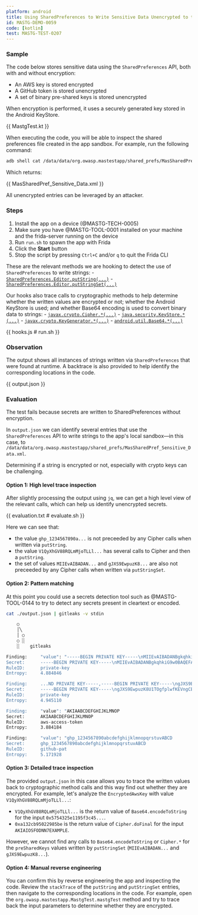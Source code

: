 ```yaml
---
platform: android
title: Using SharedPreferences to Write Sensitive Data Unencrypted to the App Sandbox
id: MASTG-DEMO-0059
code: [kotlin]
test: MASTG-TEST-0207
---
```


### Sample

The code below stores sensitive data using the `SharedPreferences` API, both with and without encryption:

- An AWS key is stored encrypted
- A GitHub token is stored unencrypted
- A set of binary pre-shared keys is stored unencrypted

When encryption is performed, it uses a securely generated key stored in the Android KeyStore.

{{ MastgTest.kt }}

When executing the code, you will be able to inspect the shared preferences file created in the app sandbox. For example, run the following command:

```sh
adb shell cat /data/data/org.owasp.mastestapp/shared_prefs/MasSharedPref_Sensitive_Data.xml
```

Which returns:

{{ MasSharedPref_Sensitive_Data.xml }}

All unencrypted entries can be leveraged by an attacker.

### Steps

1. Install the app on a device (@MASTG-TECH-0005)
2. Make sure you have @MASTG-TOOL-0001 installed on your machine and the frida-server running on the device
3. Run `run.sh` to spawn the app with Frida
4. Click the **Start** button
5. Stop the script by pressing `Ctrl+C` and/or `q` to quit the Frida CLI

These are the relevant methods we are hooking to detect the use of `SharedPreferences` to write strings:
    - [`SharedPreferences.Editor.putString(...)`](https://developer.android.com/reference/android/content/SharedPreferences.Editor#putString(java.lang.String,%20java.lang.String))
    - [`SharedPreferences.Editor.putStringSet(...)`](https://developer.android.com/reference/android/content/SharedPreferences.Editor#putStringSet(java.lang.String,%20java.util.Set))

Our hooks also trace calls to cryptographic methods to help determine whether the written values are encrypted or not; whether the Android KeyStore is used; and whether Base64 encoding is used to convert binary data to strings:
    - [`javax.crypto.Cipher.*(...)`](https://developer.android.com/reference/javax/crypto/Cipher)
    - [`java.security.KeyStore.*(...)`](https://developer.android.com/reference/java/security/KeyStore)
    - [`javax.crypto.KeyGenerator.*(...)`](https://developer.android.com/reference/javax/crypto/KeyGenerator)
    - [`android.util.Base64.*(...)`](https://developer.android.com/reference/android/util/Base64)

{{ hooks.js # run.sh }}

### Observation

The output shows all instances of strings written via `SharedPreferences` that were found at runtime. A backtrace is also provided to help identify the corresponding locations in the code.

{{ output.json }}

### Evaluation

The test fails because secrets are written to SharedPreferences without encryption.

In `output.json` we can identify several entries that use the `SharedPreferences` API to write strings to the app's local sandbox—in this case, to `/data/data/org.owasp.mastestapp/shared_prefs/MasSharedPref_Sensitive_Data.xml`.

Determining if a string is encrypted or not, especially with crypto keys can be challenging.

#### Option 1: High level trace inspection

After slightly processing the output using `jq`, we can get a high level view of the relevant calls, which can help us identify unencrypted secrets.

{{ evaluation.txt # evaluate.sh }}

Here we can see that:

- the value `ghp_1234567890a...` is not preceeded by any Cipher calls when written via `putString`.
- the value `V1QyXhGV88RQLmMjoTLLl...` has several calls to Cipher and then a `putString`.
- the set of values `MIIEvAIBADAN...` and `gJXS9EwpuzK8...` are also not preceeded by any Cipher calls when written via `putStringSet`.

#### Option 2: Pattern matching

At this point you could use a secrets detection tool such as @MASTG-TOOL-0144 to try to detect any secrets present in cleartext or encoded.

```sh
cat ./output.json | gitleaks -v stdin

    ○
    │╲
    │ ○
    ○ ░
    ░    gitleaks

Finding:     "value": "-----BEGIN PRIVATE KEY-----\nMIIEvAIBADANBgkqhkiG9w0BAQEFAASCAmIwggJeAgEAAoGBALfX7kbfFv3pc3JjOHQ=\n-...,-----BEGIN PRIVATE ...
Secret:      -----BEGIN PRIVATE KEY-----\nMIIEvAIBADANBgkqhkiG9w0BAQEFAASCAmIwggJeAgEAAoGBALfX7kbfFv3pc3JjOHQ=\n-...
RuleID:      private-key
Entropy:     4.884846

Finding:     ...ND PRIVATE KEY-----,-----BEGIN PRIVATE KEY-----\ngJXS9EwpuzK8U1TOgfplwfKEVngCE2D5FNBQWvNmuHHbigmTCabsA=\n-----END PRIVAT...
Secret:      -----BEGIN PRIVATE KEY-----\ngJXS9EwpuzK8U1TOgfplwfKEVngCE2D5FNBQWvNmuHHbigmTCabsA=\n-----END PRIVAT...
RuleID:      private-key
Entropy:     4.945110

Finding:     "value": "AKIAABCDEFGHIJKLMNOP
Secret:      AKIAABCDEFGHIJKLMNOP
RuleID:      aws-access-token
Entropy:     3.884184

Finding:     "value": "ghp_1234567890abcdefghijklmnopqrstuvABCD
Secret:      ghp_1234567890abcdefghijklmnopqrstuvABCD
RuleID:      github-pat
Entropy:     5.171928
```

#### Option 3: Detailed trace inspection

The provided `output.json` in this case allows you to trace the written values back to cryptographic method calls and this way find out whether they are encrypted. For example, let's analyze the `EncryptedAwsKey` with value `V1QyXhGV88RQLmMjoTLLl...`:

- `V1QyXhGV88RQLmMjoTLLl...` is the return value of `Base64.encodeToString` for the input `0x5754325e1195f3c45...`.
- `0xa132cb95022985be` is the return value of `Cipher.doFinal` for the input `AKIAIOSFODNN7EXAMPLE`.

However, we cannot find any calls to `Base64.encodeToString` or `Cipher.*` for the `preSharedKeys` values written by `putStringSet` (`MIIEvAIBADAN...` and `gJXS9EwpuzK8...`).

#### Option 4: Manual reverse engineering

You can confirm this by reverse engineering the app and inspecting the code. Review the `stackTrace` of the `putString` and `putStringSet` entries, then navigate to the corresponding locations in the code. For example, open the `org.owasp.mastestapp.MastgTest.mastgTest` method and try to trace back the input parameters to determine whether they are encrypted.
